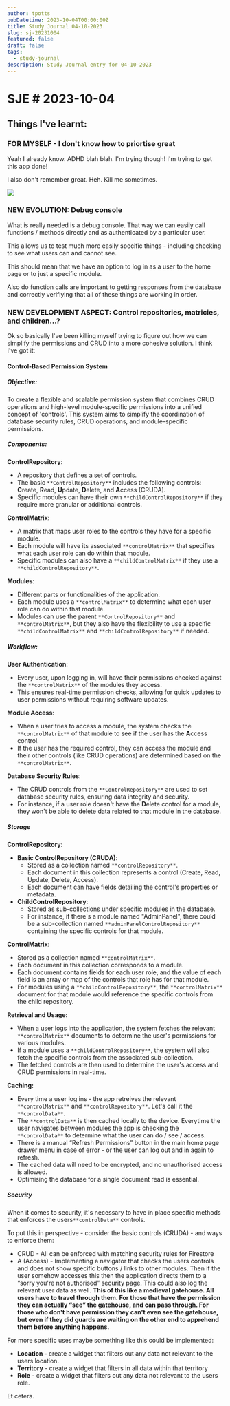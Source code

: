 ```yaml
---
author: tpotts
pubDatetime: 2023-10-04T00:00:00Z
title: Study Journal 04-10-2023
slug: sj-20231004
featured: false
draft: false
tags:
  - study-journal
description: Study Journal entry for 04-10-2023
---
```

# SJE # 2023-10-04

## Things I've learnt:

### FOR MYSELF - I don't know how to priortise great

Yeah I already know. ADHD blah blah. I'm trying though! I'm trying to get this app done!

I also don't remember great. Heh. Kill me sometimes.

![](/adhd.png)

### NEW EVOLUTION: Debug console

What is really needed is a debug console. That way we can easily call functions / methods directly and as authenticated by a particular user.

This allows us to test much more easily specific things - including checking to see what users can and cannot see.

This should mean that we have an option to log in as a user to the home page or to just a specific module.

Also do function calls are important to getting responses from the database and correctly verifiying that all of these things are working in order.

### NEW DEVELOPMENT ASPECT: Control repositories, matricies, and children…?

Ok so basically I've been killing myself trying to figure out how we can simplify the permissions and CRUD into a more cohesive solution. I think I've got it:

#### **Control-Based Permission System**

##### **Objective**:

To create a flexible and scalable permission system that combines CRUD operations and high-level module-specific permissions into a unified concept of 'controls'. This system aims to simplify the coordination of database security rules, CRUD operations, and module-specific permissions.

##### **Components**:

**ControlRepository**:

- A repository that defines a set of controls.
- The basic `**ControlRepository**` includes the following controls: **C**reate, **R**ead, **U**pdate, **D**elete, and **A**ccess (CRUDA).
- Specific modules can have their own `**childControlRepository**` if they require more granular or additional controls.

**ControlMatrix**:

- A matrix that maps user roles to the controls they have for a specific module.
- Each module will have its associated `**controlMatrix**` that specifies what each user role can do within that module.
- Specific modules can also have a `**childControlMatrix**` if they use a `**childControlRepository**`.

**Modules**:

- Different parts or functionalities of the application.
- Each module uses a `**controlMatrix**` to determine what each user role can do within that module.
- Modules can use the parent `**ControlRepository**` and `**controlMatrix**`, but they also have the flexibility to use a specific `**childControlMatrix**` and `**childControlRepository**` if needed.

##### **Workflow**:

**User Authentication**:

- Every user, upon logging in, will have their permissions checked against the `**controlMatrix**` of the modules they access.
- This ensures real-time permission checks, allowing for quick updates to user permissions without requiring software updates.

**Module Access**:

- When a user tries to access a module, the system checks the `**controlMatrix**` of that module to see if the user has the **A**ccess control.
- If the user has the required control, they can access the module and their other controls (like CRUD operations) are determined based on the `**controlMatrix**`.

**Database Security Rules**:

- The CRUD controls from the `**ControlRepository**` are used to set database security rules, ensuring data integrity and security.
- For instance, if a user role doesn't have the **D**elete control for a module, they won't be able to delete data related to that module in the database.

##### Storage

**ControlRepository**:

- **Basic ControlRepository (CRUDA)**:
  - Stored as a collection named `**controlRepository**`.
  - Each document in this collection represents a control (Create, Read, Update, Delete, Access).
  - Each document can have fields detailing the control's properties or metadata.
- **ChildControlRepository**:
  - Stored as sub-collections under specific modules in the database.
  - For instance, if there's a module named "AdminPanel", there could be a sub-collection named `**adminPanelControlRepository**` containing the specific controls for that module.

**ControlMatrix**:

- Stored as a collection named `**controlMatrix**`.
- Each document in this collection corresponds to a module.
- Each document contains fields for each user role, and the value of each field is an array or map of the controls that role has for that module.
- For modules using a `**childControlRepository**`, the `**controlMatrix**` document for that module would reference the specific controls from the child repository.

**Retrieval and Usage:**

- When a user logs into the application, the system fetches the relevant `**controlMatrix**` documents to determine the user's permissions for various modules.
- If a module uses a `**childControlRepository**`, the system will also fetch the specific controls from the associated sub-collection.
- The fetched controls are then used to determine the user's access and CRUD permissions in real-time.

**Caching:**

- Every time a user log ins - the app retreives the relevant `**controlMatrix**` and `**controlRepository**`. Let's call it the `**controlData**`.
- The `**controlData**` is then cached locally to the device. Everytime the user navigates between modules the app is checking the `**controlData**` to determine what the user can do / see / access.
- There is a manual “Refresh Permissions” button in the main home page drawer menu in case of error - or the user can log out and in again to refresh.
- The cached data will need to be encrypted, and no unauthorised access is allowed.
- Optimising the database for a single document read is essential.

##### Security

When it comes to security, it's necessary to have in place specific methods that enforces the users`**controlData**` controls.

To put this in perspective - consider the basic controls (CRUDA) - and ways to enforce them:

- CRUD - All can be enforced with matching security rules for Firestore
- A (Access) - Implementing a navigator that checks the users controls and does not show specific buttons / links to other modules. Then if the user somehow accesses this then the application directs them to a “sorry you're not authorised” security page. This could also log the relevant user data as well. **This of this like a medieval gatehouse. All users have to travel through them. For those that have the permission they can actually “see” the gatehouse, and can pass through. For those who don't have permission they can't even see the gatehouse, but even if they did guards are waiting on the other end to apprehend them before anything happens.**

For more specific uses maybe something like this could be implemented:

- **Location -** create a widget that filters out any data not relevant to the users location.
- **Territory** \- create a widget that filters in all data within that territory
- **Role** \- create a widget that filters out any data not relevant to the users role.

Et cetera.

